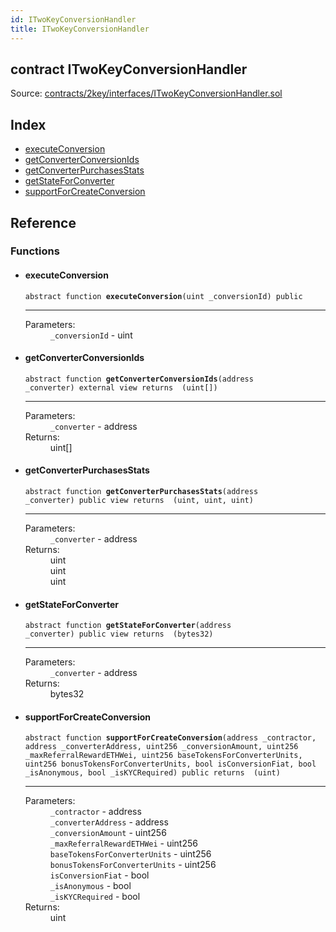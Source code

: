 ```yaml
---
id: ITwoKeyConversionHandler
title: ITwoKeyConversionHandler
---
```


<div class="contract-doc"><div class="contract"><h2 class="contract-header"><span class="contract-kind">contract</span> ITwoKeyConversionHandler</h2><div class="source">Source: <a href="https://github.com/2keynet/web3-alpha/blob/v0.0.3/contracts/2key/interfaces/ITwoKeyConversionHandler.sol" target="_blank">contracts/2key/interfaces/ITwoKeyConversionHandler.sol</a></div></div><div class="index"><h2>Index</h2><ul><li><a href="ITwoKeyConversionHandler.html#executeConversion">executeConversion</a></li><li><a href="ITwoKeyConversionHandler.html#getConverterConversionIds">getConverterConversionIds</a></li><li><a href="ITwoKeyConversionHandler.html#getConverterPurchasesStats">getConverterPurchasesStats</a></li><li><a href="ITwoKeyConversionHandler.html#getStateForConverter">getStateForConverter</a></li><li><a href="ITwoKeyConversionHandler.html#supportForCreateConversion">supportForCreateConversion</a></li></ul></div><div class="reference"><h2>Reference</h2><div class="functions"><h3>Functions</h3><ul><li><div class="item function"><span id="executeConversion" class="anchor-marker"></span><h4 class="name">executeConversion</h4><div class="body"><code class="signature"><span>abstract </span>function <strong>executeConversion</strong><span>(uint _conversionId) </span><span>public </span></code><hr/><dl><dt><span class="label-parameters">Parameters:</span></dt><dd><div><code>_conversionId</code> - uint</div></dd></dl></div></div></li><li><div class="item function"><span id="getConverterConversionIds" class="anchor-marker"></span><h4 class="name">getConverterConversionIds</h4><div class="body"><code class="signature"><span>abstract </span>function <strong>getConverterConversionIds</strong><span>(address _converter) </span><span>external </span><span>view </span><span>returns  (uint[]) </span></code><hr/><dl><dt><span class="label-parameters">Parameters:</span></dt><dd><div><code>_converter</code> - address</div></dd><dt><span class="label-return">Returns:</span></dt><dd>uint[]</dd></dl></div></div></li><li><div class="item function"><span id="getConverterPurchasesStats" class="anchor-marker"></span><h4 class="name">getConverterPurchasesStats</h4><div class="body"><code class="signature"><span>abstract </span>function <strong>getConverterPurchasesStats</strong><span>(address _converter) </span><span>public </span><span>view </span><span>returns  (uint, uint, uint) </span></code><hr/><dl><dt><span class="label-parameters">Parameters:</span></dt><dd><div><code>_converter</code> - address</div></dd><dt><span class="label-return">Returns:</span></dt><dd>uint</dd><dd>uint</dd><dd>uint</dd></dl></div></div></li><li><div class="item function"><span id="getStateForConverter" class="anchor-marker"></span><h4 class="name">getStateForConverter</h4><div class="body"><code class="signature"><span>abstract </span>function <strong>getStateForConverter</strong><span>(address _converter) </span><span>public </span><span>view </span><span>returns  (bytes32) </span></code><hr/><dl><dt><span class="label-parameters">Parameters:</span></dt><dd><div><code>_converter</code> - address</div></dd><dt><span class="label-return">Returns:</span></dt><dd>bytes32</dd></dl></div></div></li><li><div class="item function"><span id="supportForCreateConversion" class="anchor-marker"></span><h4 class="name">supportForCreateConversion</h4><div class="body"><code class="signature"><span>abstract </span>function <strong>supportForCreateConversion</strong><span>(address _contractor, address _converterAddress, uint256 _conversionAmount, uint256 _maxReferralRewardETHWei, uint256 baseTokensForConverterUnits, uint256 bonusTokensForConverterUnits, bool isConversionFiat, bool _isAnonymous, bool _isKYCRequired) </span><span>public </span><span>returns  (uint) </span></code><hr/><dl><dt><span class="label-parameters">Parameters:</span></dt><dd><div><code>_contractor</code> - address</div><div><code>_converterAddress</code> - address</div><div><code>_conversionAmount</code> - uint256</div><div><code>_maxReferralRewardETHWei</code> - uint256</div><div><code>baseTokensForConverterUnits</code> - uint256</div><div><code>bonusTokensForConverterUnits</code> - uint256</div><div><code>isConversionFiat</code> - bool</div><div><code>_isAnonymous</code> - bool</div><div><code>_isKYCRequired</code> - bool</div></dd><dt><span class="label-return">Returns:</span></dt><dd>uint</dd></dl></div></div></li></ul></div></div></div>
